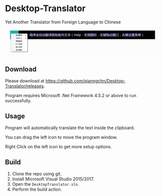 ﻿# Desktop-Translator
Yet Another Translator from Foreign Language to Chinese

![Desktop Translator](https://raw.githubusercontent.com/qianngchn/Desktop-Translator/master/DesktopTranslator.jpg)

## Download
Please download at <https://github.com/qianngchn/Desktop-Translator/releases>.

Program requires Microsoft .Net Framework 4.5.2 or above to run successfully.

## Usage
Program will automatically translate the text inside the clipboard.

You can drag the left icon to move the program window.

Right Click on the left icon to get more setup options.

## Build
1. Clone the repo using git.
2. Install Microsoft Visual Studio 2015/2017.
3. Open the `DesktopTranslator.sln`.
4. Perform the build action.
